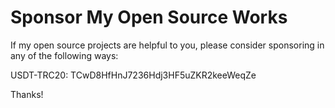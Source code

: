 # Sponsor My Open Source Works

If my open source projects are helpful to you, please consider sponsoring in any of the following ways:

USDT-TRC20: TCwD8HfHnJ7236Hdj3HF5uZKR2keeWeqZe

Thanks!
